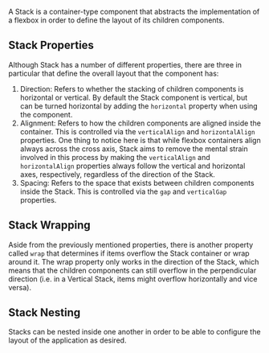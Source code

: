 A Stack is a container-type component that abstracts the implementation of a flexbox in order to define the layout of its children components.

## Stack Properties

Although Stack has a number of different properties, there are three in particular that define the overall layout that the component has:

1. Direction: Refers to whether the stacking of children components is horizontal or vertical. By default the Stack component is vertical, but can be turned horizontal by adding the `horizontal` property when using the component.
2. Alignment: Refers to how the children components are aligned inside the container. This is controlled via the `verticalAlign` and `horizontalAlign` properties. One thing to notice here is that while flexbox containers align always across the cross axis, Stack aims to remove the mental strain involved in this process by making the `verticalAlign` and `horizontalAlign` properties always follow the vertical and horizontal axes, respectively, regardless of the direction of the Stack.
3. Spacing: Refers to the space that exists between children components inside the Stack. This is controlled via the `gap` and `verticalGap` properties.

## Stack Wrapping

Aside from the previously mentioned properties, there is another property called `wrap` that determines if items overflow the Stack container or wrap around it. The wrap property only works in the direction of the Stack, which means that the children components can still overflow in the perpendicular direction (i.e. in a Vertical Stack, items might overflow horizontally and vice versa).

## Stack Nesting

Stacks can be nested inside one another in order to be able to configure the layout of the application as desired.

